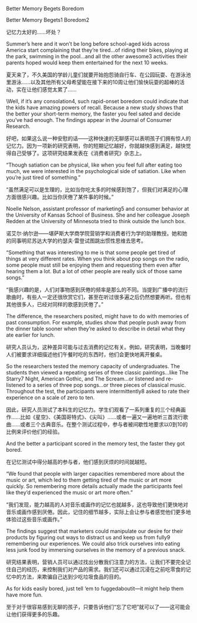 Better Memory Begets Boredom

Better Memory Begets1 Boredom2

记忆力太好的……坏处？

Summer’s here and it won’t be long before school-aged kids across America start complaining that they’re tired…of riding their bikes, playing at the park, swimming in the pool…and all the other awesome3 activities their parents hoped would keep them entertained for the next 10 weeks.

夏天来了，不久美国的学龄儿童们就要开始抱怨骑自行车、在公园玩耍、在游泳池里游泳……以及其他所有父母希望能在接下来的10周让他们愉快玩耍的超棒的活动，实在让他们感觉太累了……

\Well, if it’s any consolation4, such rapid-onset boredom could indicate that the kids have amazing powers of recall. Because a new study shows that the better your short-term memory, the faster you feel sated and decide you’ve had enough. The findings appear in the Journal of Consumer Research.

好吧，如果这么说一种安慰的话——这种快速的无聊感可以表明孩子们拥有惊人的记忆力。因为一项新的研究表明，你的短期记忆越好，你就越快感到满足，越快觉得自己受够了。这项研究结果发表在《消费者研究》杂志上。

“Though satiation can be physical, like when you feel full after eating too much, we were interested in the psychological side of satiation. Like when you’re just tired of something.”

“虽然满足可以是生理的，比如当你吃太多的时候感到饱了，但我们对满足的心理方面很感兴趣。比如当你厌倦了某件事的时候。”

Noelle Nelson, assistant professor of marketing5 and consumer behavior at the University of Kansas School of Business. She and her colleague Joseph Redden at the University of Minnesota tried to think outside the lunch box.

诺艾尔·纳尔逊——堪萨斯大学商学院营销学和消费者行为学的助理教授。她和她的同事明尼苏达大学的约瑟夫·雷登试图跳出惯性思维去思考。

“Something that was interesting to me is that some people get tired of things at very different rates. When you think about pop songs on the radio, some people must still be enjoying them and requesting them even after hearing them a lot. But a lot of other people are really sick of those same songs.”

“我感兴趣的是，人们对事物感到厌倦的频率是那么的不同。当提到广播中的流行歌曲时，有些人一定还很欣赏它们，甚至在听过很多遍之后仍然想要再听。但也有其他很多人，已经对同样的歌感到厌倦了。”

The difference, the researchers posited, might have to do with memories of past consumption. For example, studies show that people push away from the dinner table sooner when they’re asked to describe in detail what they ate earlier for lunch.

研究人员认为，这种差异可能与过去消费的记忆有关。例如，研究表明，当晚餐时人们被要求详细描述他们午餐时吃的东西时，他们会更快地离开餐桌。

So the researchers tested the memory capacity of undergraduates. The students then viewed a repeating series of three classic paintings…like The Starry7 Night, American Gothic, and The Scream…or listened and re-listened to a series of three pop songs…or three pieces of classical music. Throughout the test, the participants were intermittently8 asked to rate their experience on a scale of zero to ten.

因此，研究人员测试了本科生的记忆力。学生们观看了一系列重复的三个经典画作……比如《星空》、《美国哥特式》、《尖叫》……或者一遍又一遍地听三首流行歌曲……或者三个古典音乐。在整个测试过程中，参与者被间歇性地要求以0到10的比例来评价他们的经验。

And the better a participant scored in the memory test, the faster they got bored.

在记忆测试中得分越高的参与者，他们感到厌烦的时间就越短。

“We found that people with larger capacities remembered more about the music or art, which led to them getting tired of the music or art more quickly. So remembering more details actually made the participants feel like they’d experienced the music or art more often.”

“我们发现，能力越高的人对音乐或画作的记忆也就越多，这也导致他们更快地对音乐或画作感到厌倦。因此，记住的细节越多，实际上会让参与者感觉他们更多地体验过这些音乐或画作。”

The findings suggest that marketers could manipulate our desire for their products by figuring out ways to distract us and keep us from fully9 remembering our experiences. We could also trick ourselves into eating less junk food by immersing ourselves in the memory of a previous snack.

研究结果表明，营销人员可以通过找出分散我们注意力的方法，让我们不要完全记住自己的经历，来控制我们对产品的需求。我们还可以通过沉浸在之前吃零食的记忆中的方法，来欺骗自己达到少吃垃圾食品的目的。

As for kids easily bored, just tell ‘em to fuggedaboutit—it might help them have more fun.

至于对于很容易感到无聊的孩子，只要告诉他们“忘了它吧”就可以了——这可能会让他们获得更多的乐趣。
